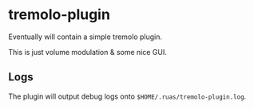 # tremolo-plugin
Eventually will contain a simple tremolo plugin.

This is just volume modulation & some nice GUI.

## Logs

The plugin will output debug logs onto `$HOME/.ruas/tremolo-plugin.log`.